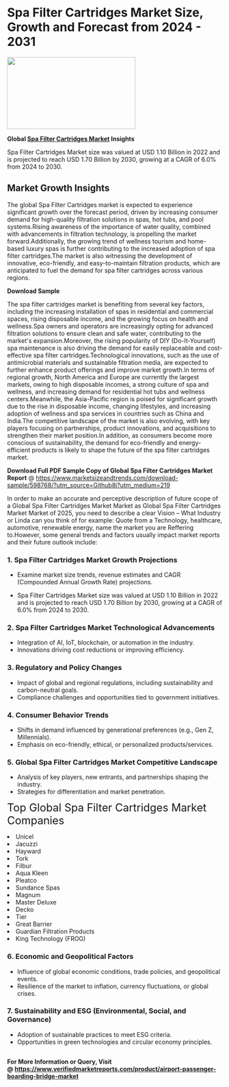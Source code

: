 <H1>Spa Filter Cartridges Market Size, Growth and Forecast from 2024 - 2031</H1><img class="aligncenter size-medium wp-image-584254" src="https://thirdeyenews.in/wp-content/uploads/2024/09/Global-Market-Research-300x168.jpeg" alt="" width="300" height="168" /><p><strong>Global&nbsp;<a href="https://www.marketsizeandtrends.com/download-sample/598768/?utm_source=Github8j?utm_medium=219">Spa Filter Cartridges Market</a> Insights</strong></p><p>Spa Filter Cartridges Market size was valued at USD 1.10 Billion in 2022 and is projected to reach USD 1.70 Billion by 2030, growing at a CAGR of 6.0% from 2024 to 2030.</p><p><h2>Market Growth Insights</h2> <p>The global Spa Filter Cartridges market is expected to experience significant growth over the forecast period, driven by increasing consumer demand for high-quality filtration solutions in spas, hot tubs, and pool systems.Rising awareness of the importance of water quality, combined with advancements in filtration technology, is propelling the market forward.Additionally, the growing trend of wellness tourism and home-based luxury spas is further contributing to the increased adoption of spa filter cartridges.The market is also witnessing the development of innovative, eco-friendly, and easy-to-maintain filtration products, which are anticipated to fuel the demand for spa filter cartridges across various regions.</p> <p><strong>Download Sample</strong></p> <p>The spa filter cartridges market is benefiting from several key factors, including the increasing installation of spas in residential and commercial spaces, rising disposable income, and the growing focus on health and wellness.Spa owners and operators are increasingly opting for advanced filtration solutions to ensure clean and safe water, contributing to the market's expansion.Moreover, the rising popularity of DIY (Do-It-Yourself) spa maintenance is also driving the demand for easily replaceable and cost-effective spa filter cartridges.Technological innovations, such as the use of antimicrobial materials and sustainable filtration media, are expected to further enhance product offerings and improve market growth.In terms of regional growth, North America and Europe are currently the largest markets, owing to high disposable incomes, a strong culture of spa and wellness, and increasing demand for residential hot tubs and wellness centers.Meanwhile, the Asia-Pacific region is poised for significant growth due to the rise in disposable income, changing lifestyles, and increasing adoption of wellness and spa services in countries such as China and India.The competitive landscape of the market is also evolving, with key players focusing on partnerships, product innovations, and acquisitions to strengthen their market position.In addition, as consumers become more conscious of sustainability, the demand for eco-friendly and energy-efficient products is likely to shape the future of the spa filter cartridges market.<p><span class=""><strong>Download Full PDF Sample Copy of Global Spa Filter Cartridges Market Report</strong> @ <a href="https://www.marketsizeandtrends.com/download-sample/598768/?utm_source=Github8j?utm_medium=219" target="_blank">https://www.marketsizeandtrends.com/download-sample/598768/?utm_source=Github8j?utm_medium=219</a></span></p><p>In order to make an accurate and perceptive description of future scope of a Global&nbsp;Spa Filter Cartridges Market Market as Global&nbsp;Spa Filter Cartridges Market Market of 2025, you need to describe a clear Vision &ndash; What Industry or Linda can you think of for example: Quote from a Technology, healthcare, automotive, renewable energy, name the market you are Reffering to.However, some general trends and factors usually impact market reports and their future outlook include:</p><h3>1.&nbsp;<strong>Spa Filter Cartridges Market Growth Projections</strong></h3><ul><li>Examine market size trends, revenue estimates and CAGR (Compounded Annual Growth Rate) projections.</li><li><p>Spa Filter Cartridges Market size was valued at USD 1.10 Billion in 2022 and is projected to reach USD 1.70 Billion by 2030, growing at a CAGR of 6.0% from 2024 to 2030.</p></li></ul><h3>2.&nbsp;<strong>Spa Filter Cartridges Market Technological Advancements</strong></h3><ul><li>Integration of AI, IoT, blockchain, or automation in the industry.</li><li>Innovations driving cost reductions or improving efficiency.</li></ul><h3>3.&nbsp;<strong>Regulatory and Policy Changes</strong></h3><ul><li>Impact of global and regional regulations, including sustainability and carbon-neutral goals.</li><li>Compliance challenges and opportunities tied to government initiatives.</li></ul><h3>4.&nbsp;<strong>Consumer Behavior Trends</strong></h3><ul><li>Shifts in demand influenced by generational preferences (e.g., Gen Z, Millennials).</li><li>Emphasis on eco-friendly, ethical, or personalized products/services.</li></ul><h3>5.&nbsp;<strong>Global Spa Filter Cartridges Market Competitive Landscape</strong></h3><ul><li>Analysis of key players, new entrants, and partnerships shaping the industry.</li><li>Strategies for differentiation and market penetration.</li></ul><p data-pm-slice="1 1 []"><span style="color: inherit; font-family: inherit; font-size: 25px;">Top Global Spa Filter Cartridges Market Companies</span></p><div class="" data-test-id=""><p><li>Unicel</li><li> Jacuzzi</li><li> Hayward</li><li> Tork</li><li> Filbur</li><li> Aqua Kleen</li><li> Pleatco</li><li> Sundance Spas</li><li> Magnum</li><li> Master Deluxe</li><li> Decko</li><li> Tier</li><li> Great Barrier</li><li> Guardian Filtration Products</li><li> King Technology (FROG)</li></p></div><h3>6.&nbsp;<strong>Economic and Geopolitical Factors</strong></h3><ul><li>Influence of global economic conditions, trade policies, and geopolitical events.</li><li>Resilience of the market to inflation, currency fluctuations, or global crises.</li></ul><h3>7.&nbsp;<strong>Sustainability and ESG (Environmental, Social, and Governance)</strong></h3><ul><li>Adoption of sustainable practices to meet ESG criteria.</li><li>Opportunities in green technologies and circular economy principles.</li></ul><h2><strong style="font-size: 14px;">For More Information or Query, Visit @&nbsp;</strong><a style="background-color: #ffffff; font-size: 14px;" href="https://www.marketsizeandtrends.com/report/spa-filter-cartridges-market/" target="_blank">https://www.verifiedmarketreports.com/product/airport-passenger-boarding-bridge-market</a></h2>